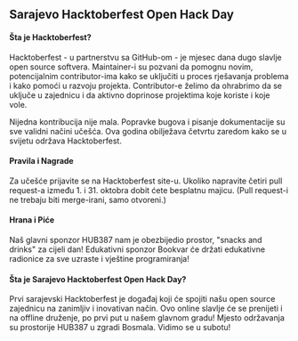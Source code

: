 ## Sarajevo Hacktoberfest Open Hack Day

#### Šta je Hacktoberfest?
Hacktoberfest - u partnerstvu sa GitHub-om - je mjesec dana dugo slavlje open source softvera. Maintainer-i su pozvani da pomognu novim, potencijalnim contributor-ima kako se uključiti u proces rješavanja problema i kako pomoći u razvoju projekta. Contributor-e želimo da ohrabrimo da se uključe u zajednicu i da aktivno doprinose projektima koje koriste i koje vole.

Nijedna kontribucija nije mala. Popravke bugova i pisanje dokumentacije su sve validni načini učešća. Ova godina obilježava četvrtu zaredom kako se u svijetu održava Hacktoberfest.

#### Pravila i Nagrade
Za učešće prijavite se na Hacktoberfest site-u. Ukoliko napravite četiri pull request-a između 1. i 31. oktobra dobit ćete besplatnu majicu. (Pull request-i ne trebaju biti merge-irani, samo otvoreni.)

#### Hrana i Piće
Naš glavni sponzor HUB387 nam je obezbijedio prostor, "snacks and drinks" za cijeli dan!
Edukativni sponzor Bookvar će držati edukativne radionice za sve uzraste i vještine programiranja!

#### Šta je Sarajevo Hacktoberfest Open Hack Day?
Prvi sarajevski Hacktoberfest je događaj koji će spojiti našu open source zajednicu na zanimljiv i inovativan način. Ovo online slavlje će se prenijeti i na offline druženje, po prvi put u našem glavnom gradu! Mjesto održavanja su prostorije HUB387 u zgradi Bosmala. Vidimo se u subotu!